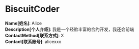 # BiscuitCoder

**Name[姓名]**: Alice  
**Description[个人介绍]**: 我是一个经验丰富的合约开发，我还会前端  
**ContactMethod[联系方式]**: X  
**Contact[联系账号]**: alicexxx

